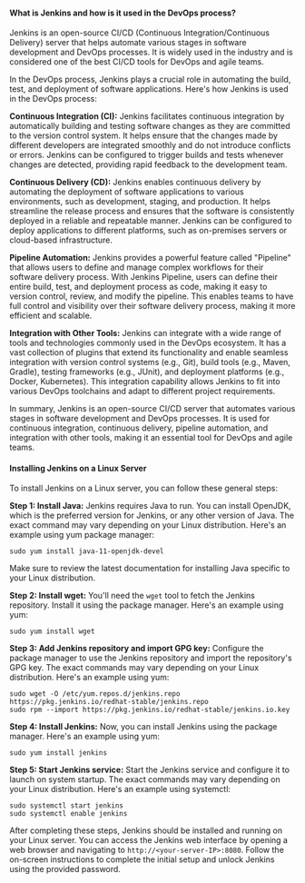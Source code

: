#### What is Jenkins and how is it used in the DevOps process?

Jenkins is an open-source CI/CD (Continuous Integration/Continuous Delivery) server that helps automate various stages in software development and DevOps processes. It is widely used in the industry and is considered one of the best CI/CD tools for DevOps and agile teams.

In the DevOps process, Jenkins plays a crucial role in automating the build, test, and deployment of software applications. Here's how Jenkins is used in the DevOps process:

**Continuous Integration (CI):**
Jenkins facilitates continuous integration by automatically building and testing software changes as they are committed to the version control system. It helps ensure that the changes made by different developers are integrated smoothly and do not introduce conflicts or errors. Jenkins can be configured to trigger builds and tests whenever changes are detected, providing rapid feedback to the development team.

**Continuous Delivery (CD):**
Jenkins enables continuous delivery by automating the deployment of software applications to various environments, such as development, staging, and production. It helps streamline the release process and ensures that the software is consistently deployed in a reliable and repeatable manner. Jenkins can be configured to deploy applications to different platforms, such as on-premises servers or cloud-based infrastructure.

**Pipeline Automation:**
Jenkins provides a powerful feature called "Pipeline" that allows users to define and manage complex workflows for their software delivery process. With Jenkins Pipeline, users can define their entire build, test, and deployment process as code, making it easy to version control, review, and modify the pipeline. This enables teams to have full control and visibility over their software delivery process, making it more efficient and scalable.

**Integration with Other Tools:**
Jenkins can integrate with a wide range of tools and technologies commonly used in the DevOps ecosystem. It has a vast collection of plugins that extend its functionality and enable seamless integration with version control systems (e.g., Git), build tools (e.g., Maven, Gradle), testing frameworks (e.g., JUnit), and deployment platforms (e.g., Docker, Kubernetes). This integration capability allows Jenkins to fit into various DevOps toolchains and adapt to different project requirements.

In summary, Jenkins is an open-source CI/CD server that automates various stages in software development and DevOps processes. It is used for continuous integration, continuous delivery, pipeline automation, and integration with other tools, making it an essential tool for DevOps and agile teams.




#### Installing Jenkins on a Linux Server

To install Jenkins on a Linux server, you can follow these general steps:

**Step 1: Install Java:**
Jenkins requires Java to run. You can install OpenJDK, which is the preferred version for Jenkins, or any other version of Java. The exact command may vary depending on your Linux distribution. Here's an example using yum package manager:
```
sudo yum install java-11-openjdk-devel
```
Make sure to review the latest documentation for installing Java specific to your Linux distribution.

**Step 2: Install wget:**
You'll need the `wget` tool to fetch the Jenkins repository. Install it using the package manager. Here's an example using yum:
```
sudo yum install wget
```

**Step 3: Add Jenkins repository and import GPG key:**
Configure the package manager to use the Jenkins repository and import the repository's GPG key. The exact commands may vary depending on your Linux distribution. Here's an example using yum:
```
sudo wget -O /etc/yum.repos.d/jenkins.repo https://pkg.jenkins.io/redhat-stable/jenkins.repo
sudo rpm --import https://pkg.jenkins.io/redhat-stable/jenkins.io.key
```

**Step 4: Install Jenkins:**
Now, you can install Jenkins using the package manager. Here's an example using yum:
```
sudo yum install jenkins
```

**Step 5: Start Jenkins service:**
Start the Jenkins service and configure it to launch on system startup. The exact commands may vary depending on your Linux distribution. Here's an example using systemctl:
```
sudo systemctl start jenkins
sudo systemctl enable jenkins
```

After completing these steps, Jenkins should be installed and running on your Linux server. You can access the Jenkins web interface by opening a web browser and navigating to `http://<your-server-IP>:8080`. Follow the on-screen instructions to complete the initial setup and unlock Jenkins using the provided password.

